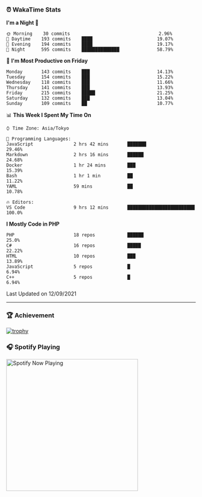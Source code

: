 ### ⏰ WakaTime Stats


<!--START_SECTION:waka-->
**I'm a Night 🦉** 

```text
🌞 Morning    30 commits                                 2.96% 
🌆 Daytime    193 commits    ████                        19.07% 
🌃 Evening    194 commits    ████                        19.17% 
🌙 Night      595 commits    ██████████████              58.79%

```
📅 **I'm Most Productive on Friday** 

```text
Monday       143 commits    ███                         14.13% 
Tuesday      154 commits    ███                         15.22% 
Wednesday    118 commits    ███                         11.66% 
Thursday     141 commits    ███                         13.93% 
Friday       215 commits    █████                       21.25% 
Saturday     132 commits    ███                         13.04% 
Sunday       109 commits    ██                          10.77%

```


📊 **This Week I Spent My Time On** 

```text
⌚︎ Time Zone: Asia/Tokyo

💬 Programming Languages: 
JavaScript               2 hrs 42 mins       ███████                     29.46% 
Markdown                 2 hrs 16 mins       ██████                      24.68% 
Docker                   1 hr 24 mins        ███                         15.39% 
Bash                     1 hr 1 min          ██                          11.22% 
YAML                     59 mins             ██                          10.78%

🔥 Editors: 
VS Code                  9 hrs 12 mins       █████████████████████████   100.0%

```

**I Mostly Code in PHP** 

```text
PHP                      18 repos            ██████                      25.0% 
C#                       16 repos            █████                       22.22% 
HTML                     10 repos            ███                         13.89% 
JavaScript               5 repos             █                           6.94% 
C++                      5 repos             █                           6.94%

```



 Last Updated on 12/09/2021
<!--END_SECTION:waka-->

---

### 🏆 Achievement

[![trophy](https://github-profile-trophy.vercel.app/?username=Slime-hatena&theme=flat&no-bg=true&no-frame=true&column=8)](https://github.com/ryo-ma/github-profile-trophy)

### 🎧 Spotify Playing

[<img src="https://spotify-now-playing-slime-hatena.vercel.app/api/spotify-playing" alt="Spotify Now Playing" width="350" />](https://open.spotify.com/user/slime_hatena)

<!--
**Slime-hatena/Slime-hatena** is a ✨ _special_ ✨ repository because its `README.md` (this file) appears on your GitHub profile.

Here are some ideas to get you started:

- 🔭 I’m currently working on ...
- 🌱 I’m currently learning ...
- 👯 I’m looking to collaborate on ...
- 🤔 I’m looking for help with ...
- 💬 Ask me about ...
- 📫 How to reach me: ...
- 😄 Pronouns: ...
- ⚡ Fun fact: ...
-->
